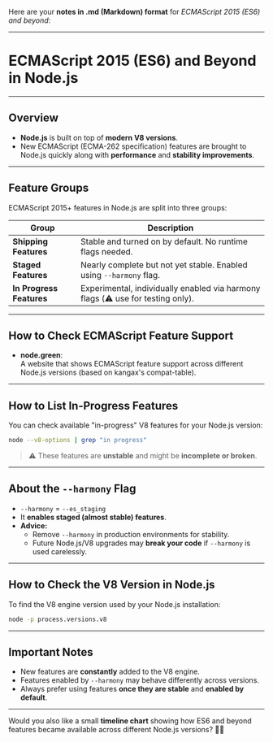 Here are your **notes in .md (Markdown) format** for *ECMAScript 2015 (ES6) and beyond*:

---

# ECMAScript 2015 (ES6) and Beyond in Node.js

---

## Overview
- **Node.js** is built on top of **modern V8 versions**.
- New ECMAScript (ECMA-262 specification) features are brought to Node.js quickly along with **performance** and **stability improvements**.

---

## Feature Groups
ECMAScript 2015+ features in Node.js are split into three groups:

| Group | Description |
| --- | --- |
| **Shipping Features** | Stable and turned on by default. No runtime flags needed. |
| **Staged Features** | Nearly complete but not yet stable. Enabled using `--harmony` flag. |
| **In Progress Features** | Experimental, individually enabled via harmony flags (⚠️ use for testing only). |

---

## How to Check ECMAScript Feature Support
- **node.green**:  
  A website that shows ECMAScript feature support across different Node.js versions (based on kangax's compat-table).

---

## How to List In-Progress Features
You can check available "in-progress" V8 features for your Node.js version:
```bash
node --v8-options | grep "in progress"
```
> ⚠️ These features are **unstable** and might be **incomplete or broken**.

---

## About the `--harmony` Flag
- `--harmony` = `--es_staging`
- It **enables staged (almost stable) features**.
- **Advice:**  
  - Remove `--harmony` in production environments for stability.
  - Future Node.js/V8 upgrades may **break your code** if `--harmony` is used carelessly.

---

## How to Check the V8 Version in Node.js
To find the V8 engine version used by your Node.js installation:
```bash
node -p process.versions.v8
```

---

## Important Notes
- New features are **constantly** added to the V8 engine.
- Features enabled by `--harmony` may behave differently across versions.
- Always prefer using features **once they are stable** and **enabled by default**.

---

Would you also like a small **timeline chart** showing how ES6 and beyond features became available across different Node.js versions? 🚀📅